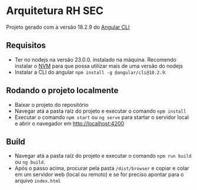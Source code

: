# Arquitetura RH SEC

Projeto gerado com a versão 18.2.9 do [Angular CLI](https://github.com/angular/angular-cli)

## Requisitos

- Ter no nodejs na versão 23.0.0. instalado na máquina. Recomendo instalar o [NVM](https://github.com/nvm-sh/nvm?tab=readme-ov-file) para que possa utilizar mais de uma versão do nodejs
- Instalar a CLI do angular `npm install -g @angular/cli@18.2.9`.

## Rodando o projeto localmente

- Baixar o projeto do repositório
- Navegar atá a pasta raíz do projeto e executar o comando `npm install`
- Executar o comando `npm start` ou `ng serve` para startar o servidor local e abrir o navegador em [http://localhost:4200](http://localhost:4200)

## Build

- Navegar atá a pasta raíz do projeto e executar o comando `npm run build` ou `ng build`.
- Após o passo acima, procurar pela pasta `/dist/browser` e copiar e colar em um servidor web (local ou remoto) e se for preciso apontar para o arquivo `index.html`

